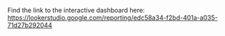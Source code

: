 Find the link to the interactive dashboard here:
https://lookerstudio.google.com/reporting/edc58a34-f2bd-401a-a035-71d27b292044
